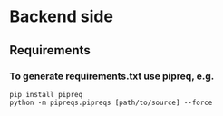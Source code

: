 # Backend side

## Requirements

### To generate requirements.txt use pipreq, e.g.
```
pip install pipreq
python -m pipreqs.pipreqs [path/to/source] --force
```